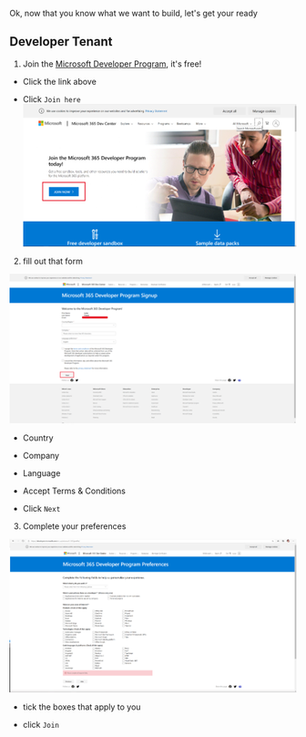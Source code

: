 Ok, now that you know what we want to build, let's get your ready 

## Developer Tenant

1. Join the [Microsoft Developer Program](https://developer.microsoft.com/en-us/microsoft-365/dev-program), it's free!

* Click the link above

* Click `Join here` ![Join here](https://github.com/LuiseFreese/M365BootCamp/blob/main/images/join.png "Join here")

2. fill out that form

![Join here](https://github.com/LuiseFreese/M365BootCamp/blob/main/images/welcome.png "welcome")
  
* Country
* Company
* Language  

* Accept Terms & Conditions
* Click `Next`

3. Complete your preferences

![Complete your preferences](https://github.com/LuiseFreese/M365BootCamp/blob/main/images/complete.png "complete")

* tick the boxes that apply to you

* click `Join`
